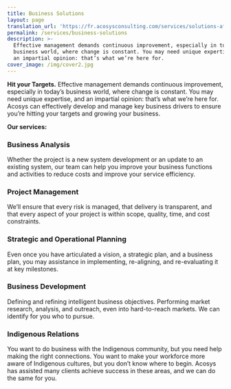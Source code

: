 ```yaml
---
title: Business Solutions
layout: page
translation_url: 'https://fr.acosysconsulting.com/services/solutions-affaires'
permalink: /services/business-solutions
description: >-
  Effective management demands continuous improvement, especially in today’s
  business world, where change is constant. You may need unique expertise, and
  an impartial opinion: that’s what we’re here for.
cover_image: /img/cover2.jpg
---
```

**Hit your Targets.**
Effective management demands continuous improvement, especially in today’s business world, where
change is constant. You may need unique expertise, and an impartial opinion: that’s what we’re here
for. Acosys can effectively develop and manage key business drivers to ensure you’re hitting your
targets and growing your business.

**Our services:**

### Business Analysis

Whether the project is a new system development or an update to an existing system, our team can help
you improve your business functions and activities to reduce costs and improve your service efficiency.

### Project Management

We’ll ensure that every risk is managed, that delivery is transparent, and that every aspect of your
project is within scope, quality, time, and cost constraints.

### Strategic and Operational Planning

Even once you have articulated a vision, a strategic plan, and a business plan, you may assistance in
implementing, re-aligning, and re-evaluating it at key milestones.

### Business Development

Defining and refining intelligent business objectives. Performing market research, analysis, and
outreach, even into hard-to-reach markets. We can identify for you who to pursue.

### Indigenous Relations

You want to do business with the Indigenous community, but you need help making the right
connections. You want to make your workforce more aware of Indigenous cultures, but you don’t know
where to begin. Acosys has assisted many clients achieve success in these areas, and we can do the
same for you.
